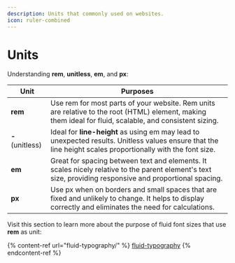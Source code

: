 ```yaml
---
description: Units that commonly used on websites.
icon: ruler-combined
---
```


# Units

Understanding **rem**, **unitless**, **em**, and **px**:

<table data-card-size="large" data-column-title-hidden data-view="cards" data-full-width="false"><thead><tr><th>Unit</th><th>Purposes</th></tr></thead><tbody><tr><td><strong>rem</strong></td><td>Use rem for most parts of your website. Rem units are relative to the root (HTML) element, making them ideal for fluid, scalable, and consistent sizing.</td></tr><tr><td><strong>-</strong> (unitless)</td><td>Ideal for <strong>line-height</strong> as using em may lead to unexpected results. Unitless values ensure that the line height scales proportionally with the font size.</td></tr><tr><td><strong>em</strong></td><td>Great for spacing between text and elements. It scales nicely relative to the parent element's text size, providing responsive and proportional spacing.</td></tr><tr><td><strong>px</strong></td><td>Use px when on borders and small spaces that are fixed and unlikely to change. It helps to display correctly and eliminates the need for calculations.</td></tr></tbody></table>



Visit this section to learn more about the purpose of fluid font sizes that use **rem** as unit:

{% content-ref url="fluid-typography/" %}
[fluid-typography](fluid-typography/)
{% endcontent-ref %}





